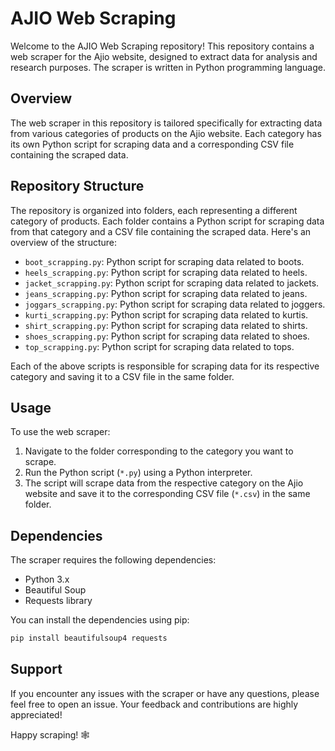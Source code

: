 # AJIO Web Scraping

Welcome to the AJIO Web Scraping repository! This repository contains a web scraper for the Ajio website, designed to extract data for analysis and research purposes. The scraper is written in Python programming language.

## Overview

The web scraper in this repository is tailored specifically for extracting data from various categories of products on the Ajio website. Each category has its own Python script for scraping data and a corresponding CSV file containing the scraped data.

## Repository Structure

The repository is organized into folders, each representing a different category of products. Each folder contains a Python script for scraping data from that category and a CSV file containing the scraped data. Here's an overview of the structure:

- `boot_scrapping.py`: Python script for scraping data related to boots.
- `heels_scrapping.py`: Python script for scraping data related to heels.
- `jacket_scrapping.py`: Python script for scraping data related to jackets.
- `jeans_scrapping.py`: Python script for scraping data related to jeans.
- `joggars_scrapping.py`: Python script for scraping data related to joggers.
- `kurti_scrapping.py`: Python script for scraping data related to kurtis.
- `shirt_scrapping.py`: Python script for scraping data related to shirts.
- `shoes_scrapping.py`: Python script for scraping data related to shoes.
- `top_scrapping.py`: Python script for scraping data related to tops.

Each of the above scripts is responsible for scraping data for its respective category and saving it to a CSV file in the same folder.

## Usage

To use the web scraper:

1. Navigate to the folder corresponding to the category you want to scrape.
2. Run the Python script (`*.py`) using a Python interpreter.
3. The script will scrape data from the respective category on the Ajio website and save it to the corresponding CSV file (`*.csv`) in the same folder.

## Dependencies

The scraper requires the following dependencies:

- Python 3.x
- Beautiful Soup
- Requests library

You can install the dependencies using pip:

```bash
pip install beautifulsoup4 requests
```

## Support
If you encounter any issues with the scraper or have any questions, please feel free to open an issue. Your feedback and contributions are highly appreciated!

Happy scraping! 🕸️
